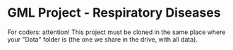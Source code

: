 # GML Project - Respiratory Diseases

For coders: attention! This project must be cloned in the same place where your "Data" folder is (the one we share in the drive, with all data).